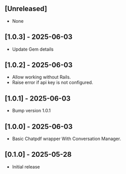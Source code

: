 ## [Unreleased]
- None

## [1.0.3] - 2025-06-03
- Update Gem details

## [1.0.2] - 2025-06-03
- Allow working without Rails.
- Raise error if api key is not configured.

## [1.0.1] - 2025-06-03
- Bump version 1.0.1

## [1.0.0] - 2025-06-03
- Basic Chatpdf wrapper With Conversation Manager.

## [0.1.0] - 2025-05-28

- Initial release
